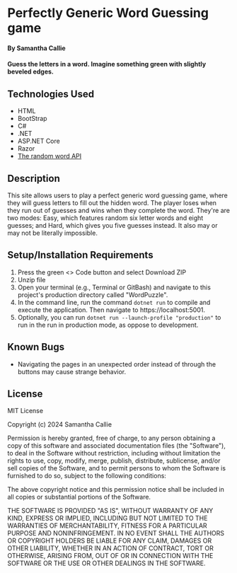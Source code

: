 # Perfectly Generic Word Guessing game

#### By **Samantha Callie**

#### Guess the letters in a word. Imagine something green with slightly beveled edges.

## Technologies Used

* HTML
* BootStrap
* C#
* .NET
* ASP.NET Core
* Razor
* [The random word API](https://random-word-api.herokuapp.com/home)

## Description

This site allows users to play a perfect generic word guessing game, where they will guess letters to fill out the hidden word. The player loses when they run out of guesses and wins when they complete the word. They're are two modes: Easy, which features random six letter words and eight guesses; and Hard, which gives you five guesses instead. It also may or may not be literally impossible.

## Setup/Installation Requirements

1. Press the green <> Code button and select Download ZIP
2. Unzip file
4. Open your terminal (e.g., Terminal or GitBash) and navigate to this project's production directory called "WordPuzzle".
5. In the command line, run the command `dotnet run` to compile and execute the application. Then navigate to https://localhost:5001.
6. Optionally, you can run `dotnet run --launch-profile "production"` to run in the run in production mode, as oppose to development.

## Known Bugs

* Navigating the pages in an unexpected order instead of through the buttons may cause strange behavior.

## License

MIT License

Copyright (c) 2024 Samantha Callie

Permission is hereby granted, free of charge, to any person obtaining a copy
of this software and associated documentation files (the "Software"), to deal
in the Software without restriction, including without limitation the rights
to use, copy, modify, merge, publish, distribute, sublicense, and/or sell
copies of the Software, and to permit persons to whom the Software is
furnished to do so, subject to the following conditions:

The above copyright notice and this permission notice shall be included in all
copies or substantial portions of the Software.

THE SOFTWARE IS PROVIDED "AS IS", WITHOUT WARRANTY OF ANY KIND, EXPRESS OR
IMPLIED, INCLUDING BUT NOT LIMITED TO THE WARRANTIES OF MERCHANTABILITY,
FITNESS FOR A PARTICULAR PURPOSE AND NONINFRINGEMENT. IN NO EVENT SHALL THE
AUTHORS OR COPYRIGHT HOLDERS BE LIABLE FOR ANY CLAIM, DAMAGES OR OTHER
LIABILITY, WHETHER IN AN ACTION OF CONTRACT, TORT OR OTHERWISE, ARISING FROM,
OUT OF OR IN CONNECTION WITH THE SOFTWARE OR THE USE OR OTHER DEALINGS IN THE
SOFTWARE.